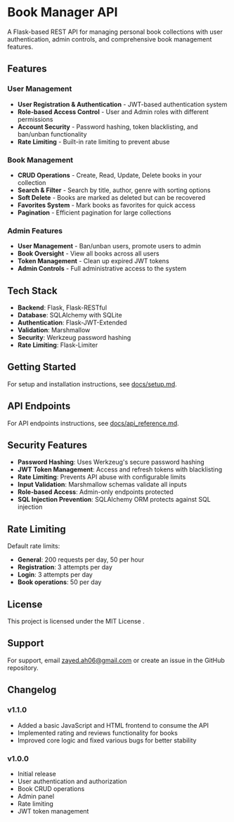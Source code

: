 
# Book Manager API

A Flask-based REST API for managing personal book collections with user authentication, admin controls, and comprehensive book management features.

## Features

### User Management
- **User Registration & Authentication** - JWT-based authentication system
- **Role-based Access Control** - User and Admin roles with different permissions
- **Account Security** - Password hashing, token blacklisting, and ban/unban functionality
- **Rate Limiting** - Built-in rate limiting to prevent abuse

### Book Management
- **CRUD Operations** - Create, Read, Update, Delete books in your collection
- **Search & Filter** - Search by title, author, genre with sorting options
- **Soft Delete** - Books are marked as deleted but can be recovered
- **Favorites System** - Mark books as favorites for quick access
- **Pagination** - Efficient pagination for large collections

### Admin Features
- **User Management** - Ban/unban users, promote users to admin
- **Book Oversight** - View all books across all users
- **Token Management** - Clean up expired JWT tokens
- **Admin Controls** - Full administrative access to the system

## Tech Stack

- **Backend**: Flask, Flask-RESTful
- **Database**: SQLAlchemy with SQLite
- **Authentication**: Flask-JWT-Extended
- **Validation**: Marshmallow
- **Security**: Werkzeug password hashing
- **Rate Limiting**: Flask-Limiter

## Getting Started

For setup and installation instructions, see [docs/setup.md](docs/setup.md).

   
## API Endpoints

For API endpoints instructions, see [docs/api_reference.md](docs/api_reference.md).

## Security Features

- **Password Hashing**: Uses Werkzeug's secure password hashing
- **JWT Token Management**: Access and refresh tokens with blacklisting
- **Rate Limiting**: Prevents API abuse with configurable limits
- **Input Validation**: Marshmallow schemas validate all inputs
- **Role-based Access**: Admin-only endpoints protected
- **SQL Injection Prevention**: SQLAlchemy ORM protects against SQL injection

## Rate Limiting

Default rate limits:
- **General**: 200 requests per day, 50 per hour
- **Registration**: 3 attempts per day
- **Login**: 3 attempts per day
- **Book operations**: 50 per day


## License

This project is licensed under the MIT License .

## Support

For support, email zayed.ah06@gmail.com or create an issue in the GitHub repository.

## Changelog


### v1.1.0
- Added a basic JavaScript and HTML frontend to consume the API
- Implemented rating and reviews functionality for books
- Improved core logic and fixed various bugs for better stability

### v1.0.0
- Initial release
- User authentication and authorization
- Book CRUD operations
- Admin panel
- Rate limiting
- JWT token management

```
